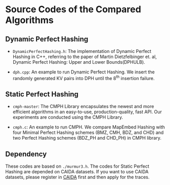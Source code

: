 # Source Codes of the Compared Algorithms

## Dynamic Perfect Hashing

- `DynamicPerfectHashing.h`: The implementation of Dynamic Perfect Hashing in C++, referring to the paper of
Martin Dietzfelbinger et. al, Dynamic Perfect Hashing: Upper and Lower Bounds(DPHULB). 

- `dph.cpp`: An example to run Dynamic Perfect Hashing. We insert the randomly generated KV pairs into DPH until the 8<sup>th</sup> insertion failure. 

## Static Perfect Hashing

- `cmph-master`: The CMPH Library encapsulates the newest and more efficient algorithms in an easy-to-use, production-quality, fast API. Our experiments are conducted using the CMPH Library.

- `cmph.c`: An example to run CMPH. We compare MapEmbed Hashing with four Minimal Perfect Hashing schemes (BMZ, CMH, BDZ, and CHD) and two Perfect Hashing schemes (BDZ\_PH and CHD\_PH) in CMPH library. 

## Dependency

These codes are based on `./murmur3.h`. The codes for Static Perfect Hashing are depended on CAIDA datasets. If you want to use CAIDA datasets, please register in [CAIDA](http://www.caida.org/home/) first and then apply for the traces.
